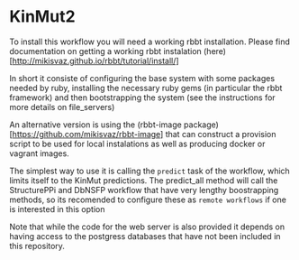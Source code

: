 KinMut2
======


To install this workflow you will need a working rbbt installation. Please find
documentation on getting a working rbbt 
instalation (here)[http://mikisvaz.github.io/rbbt/tutorial/install/]

In short it consiste of configuring the base system with some packages needed
by ruby, installing the necessary ruby gems (in particular the rbbt framework)
and then bootstrapping the system (see the instructions for more details on
file_servers)

An alternative version is using the (rbbt-image
package)[https://github.com/mikisvaz/rbbt-image] that can construct a provision
script to be used for local instalations as well as producing docker or vagrant
images. 

The simplest way to use it is calling the `predict` task of the workflow, which
limits itself to the KinMut predictions. The predict_all method will call the
StructurePPi and DbNSFP workflow that have very lengthy boostrapping methods,
so its recomended to configure these as `remote workflows` if one is interested
in this option

Note that while the code for the web server is also provided it depends on
having access to the postgress databases that have not been included in this
repository. 


